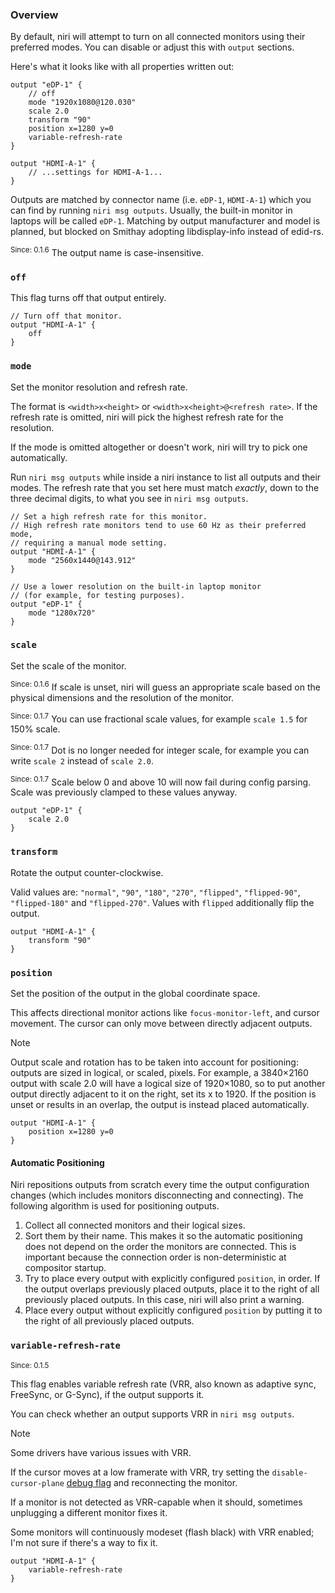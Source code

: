 ### Overview

By default, niri will attempt to turn on all connected monitors using their preferred modes.
You can disable or adjust this with `output` sections.

Here's what it looks like with all properties written out:

```
output "eDP-1" {
    // off
    mode "1920x1080@120.030"
    scale 2.0
    transform "90"
    position x=1280 y=0
    variable-refresh-rate
}

output "HDMI-A-1" {
    // ...settings for HDMI-A-1...
}
```

Outputs are matched by connector name (i.e. `eDP-1`, `HDMI-A-1`) which you can find by running `niri msg outputs`.
Usually, the built-in monitor in laptops will be called `eDP-1`.
Matching by output manufacturer and model is planned, but blocked on Smithay adopting libdisplay-info instead of edid-rs.

<sup>Since: 0.1.6</sup> The output name is case-insensitive.

### `off`

This flag turns off that output entirely.

```
// Turn off that monitor.
output "HDMI-A-1" {
    off
}
```

### `mode`

Set the monitor resolution and refresh rate.

The format is `<width>x<height>` or `<width>x<height>@<refresh rate>`.
If the refresh rate is omitted, niri will pick the highest refresh rate for the resolution.

If the mode is omitted altogether or doesn't work, niri will try to pick one automatically.

Run `niri msg outputs` while inside a niri instance to list all outputs and their modes.
The refresh rate that you set here must match *exactly*, down to the three decimal digits, to what you see in `niri msg outputs`.

```
// Set a high refresh rate for this monitor.
// High refresh rate monitors tend to use 60 Hz as their preferred mode,
// requiring a manual mode setting.
output "HDMI-A-1" {
    mode "2560x1440@143.912"
}

// Use a lower resolution on the built-in laptop monitor
// (for example, for testing purposes).
output "eDP-1" {
    mode "1280x720"
}
```

### `scale`

Set the scale of the monitor.

<sup>Since: 0.1.6</sup> If scale is unset, niri will guess an appropriate scale based on the physical dimensions and the resolution of the monitor.

<sup>Since: 0.1.7</sup> You can use fractional scale values, for example `scale 1.5` for 150% scale.

<sup>Since: 0.1.7</sup> Dot is no longer needed for integer scale, for example you can write `scale 2` instead of `scale 2.0`.

<sup>Since: 0.1.7</sup> Scale below 0 and above 10 will now fail during config parsing. Scale was previously clamped to these values anyway.

```
output "eDP-1" {
    scale 2.0
}
```

### `transform`

Rotate the output counter-clockwise.

Valid values are: `"normal"`, `"90"`, `"180"`, `"270"`, `"flipped"`, `"flipped-90"`, `"flipped-180"` and `"flipped-270"`.
Values with `flipped` additionally flip the output.

```
output "HDMI-A-1" {
    transform "90"
}
```

### `position`

Set the position of the output in the global coordinate space.

This affects directional monitor actions like `focus-monitor-left`, and cursor movement.
The cursor can only move between directly adjacent outputs.

> [!NOTE]
> Output scale and rotation has to be taken into account for positioning: outputs are sized in logical, or scaled, pixels.
> For example, a 3840×2160 output with scale 2.0 will have a logical size of 1920×1080, so to put another output directly adjacent to it on the right, set its x to 1920.
> If the position is unset or results in an overlap, the output is instead placed automatically.

```
output "HDMI-A-1" {
    position x=1280 y=0
}
```

#### Automatic Positioning

Niri repositions outputs from scratch every time the output configuration changes (which includes monitors disconnecting and connecting).
The following algorithm is used for positioning outputs.

1. Collect all connected monitors and their logical sizes.
1. Sort them by their name. This makes it so the automatic positioning does not depend on the order the monitors are connected. This is important because the connection order is non-deterministic at compositor startup.
1. Try to place every output with explicitly configured `position`, in order. If the output overlaps previously placed outputs, place it to the right of all previously placed outputs. In this case, niri will also print a warning.
1. Place every output without explicitly configured `position` by putting it to the right of all previously placed outputs.

### `variable-refresh-rate`

<sup>Since: 0.1.5</sup>

This flag enables variable refresh rate (VRR, also known as adaptive sync, FreeSync, or G-Sync), if the output supports it.

You can check whether an output supports VRR in `niri msg outputs`.

> [!NOTE]
> Some drivers have various issues with VRR.
>
> If the cursor moves at a low framerate with VRR, try setting the `disable-cursor-plane` [debug flag](./Configuration:-Debug-Options.md) and reconnecting the monitor.
>
> If a monitor is not detected as VRR-capable when it should, sometimes unplugging a different monitor fixes it.
>
> Some monitors will continuously modeset (flash black) with VRR enabled; I'm not sure if there's a way to fix it.

```
output "HDMI-A-1" {
    variable-refresh-rate
}
```
